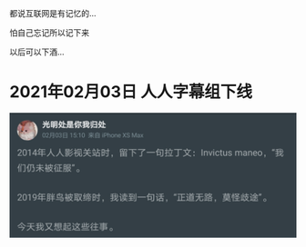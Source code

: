 都说互联网是有记忆的...

怕自己忘记所以记下来

以后可以下酒...

# 2021年02月03日 人人字幕组下线

![](https://raw.githubusercontent.com/Afret1/image/master/img/20210204001650.png)

